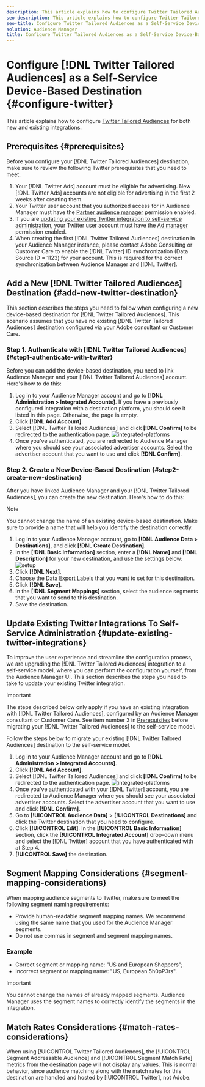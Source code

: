 ```yaml
---
description: This article explains how to configure Twitter Tailored Audiences for both new and existing integrations.
seo-description: This article explains how to configure Twitter Tailored Audiences for both new and existing integrations.
seo-title: Configure Twitter Tailored Audiences as a Self-Service Device-Based Destination
solution: Audience Manager
title: Configure Twitter Tailored Audiences as a Self-Service Device-Based Destination
---
```


# Configure [!DNL Twitter Tailored Audiences] as a Self-Service Device-Based Destination {#configure-twitter}

This article explains how to configure [Twitter Tailored Audiences](https://business.twitter.com/en/targeting/tailored-audiences.html) for both new and existing integrations.

## Prerequisites {#prerequisites}

Before you configure your [!DNL Twitter Tailored Audiences] destination, make sure to review the following Twitter prerequisites that you need to meet.

1. Your [!DNL Twitter Ads] account must be eligible for advertising. New [!DNL Twitter Ads] accounts are not eligible for advertising in the first 2 weeks after creating them.
1. Your Twitter user account that you authorized access for in Audience Manager must have the [Partner audience manager](https://business.twitter.com/en/help/troubleshooting/multi-user-login-faq.html#accesslevels) permission enabled.
1. If you are [updating your existing Twitter integration to self-service administration](#update-existing-twitter-integrations), your Twitter user account must have the [Ad manager](https://business.twitter.com/en/help/troubleshooting/multi-user-login-faq.html#accesslevels) permission enabled.
1. When creating the first [!DNL Twitter Tailored Audiences] destination in your Audience Manager instance, please contact Adobe Consulting or Customer Care to enable the [!DNL Twitter] ID synchronization (Data Source ID = 1123) for your account. This is required for the correct synchronization between Audience Manager and [!DNL Twitter].

## Add a New [!DNL Twitter Tailored Audiences] Destination {#add-new-twitter-destination}

This section describes the steps you need to follow when configuring a new device-based destination for [!DNL Twitter Tailored Audiences]. This scenario assumes that you have no existing [!DNL Twitter Tailored Audiences] destination configured via your Adobe consultant or Customer Care.

### Step 1. Authenticate with [!DNL Twitter Tailored Audiences] {#step1-authenticate-with-twitter}

Before you can add the device-based destination, you need to link Audience Manager and your [!DNL Twitter Tailored Audiences] account. Here's how to do this:

1. Log in to your Audience Manager account and go to **[!DNL Administration > Integrated Accounts]**. If you have a previously configured integration with a destination platform, you should see it listed in this page. Otherwise, the page is empty.
1. Click **[!DNL Add Account]**.
1. Select [!DNL Twitter Tailored Audiences] and click **[!DNL Confirm]** to be redirected to the authentication page.                     ![integrated-platforms](assets/dbd-integrated-platforms.png)
1. Once you've authenticated, you are redirected to Audience Manager where you should see your associated advertiser accounts. Select the advertiser account that you want to use and click **[!DNL Confirm]**.

### Step 2. Create a New Device-Based Destination {#step2-create-new-destination}

After you have linked Audience Manager and your [!DNL Twitter Tailored Audiences], you can create the new destination. Here's how to do this:

>[!NOTE]
>
>You cannot change the name of an existing device-based destination. Make sure to provide a name that will help you identify the destination correctly.

1. Log in to your Audience Manager account, go to **[!DNL Audience Data > Destinations]**, and click **[!DNL Create Destination]**.
1. In the **[!DNL Basic Information]** section, enter a **[!DNL Name]** and **[!DNL Description]** for your new destination, and use the settings below: ![setup](assets/dbd-new-basic.png)
1. Click **[!DNL Next]**.
1. Choose the [Data Export Labels](/help/using/features/data-export-controls.md#controls-labels) that you want to set for this destination.
1. Click **[!DNL Save]**.
1. In the **[!DNL Segment Mappings]** section, select the audience segments that you want to send to this destination.
1. Save the destination.

## Update Existing Twitter Integrations To Self-Service Administration {#update-existing-twitter-integrations}

To improve the user experience and streamline the configuration process, we are upgrading the [!DNL Twitter Tailored Audiences] integration to a self-service model, where you can perform the configuration yourself, from the Audience Manager UI. This section describes the steps you need to take to update your existing Twitter integration.

>[!IMPORTANT]
>
>The steps described below only apply if you have an existing integration with [!DNL Twitter Tailored Audiences], configured by an Audience Manager consultant or Customer Care.
> See item number 3 in [Prerequisites](#prerequisites) before migrating your [!DNL Twitter Tailored Audiences] to the self-service model.

Follow the steps below to migrate your existing [!DNL Twitter Tailored Audiences] destination to the self-service model.

1. Log in to your Audience Manager account and go to **[!DNL Administration > Integrated Accounts]**.
1. Click **[!DNL Add Account]**.
1. Select [!DNL Twitter Tailored Audiences] and click **[!DNL Confirm]** to be redirected to the authentication page. ![integrated-platforms](assets/dbd-integrated-platforms.png)
1. Once you've authenticated with your [!DNL Twitter] account, you are redirected to Audience Manager where you should see your associated advertiser accounts. Select the advertiser account that you want to use and click **[!DNL Confirm]**.
1. Go to **[!UICONTROL Audience Data]** > **[!UICONTROL Destinations]** and click the Twitter destination that you need to configure.
1. Click **[!UICONTROL Edit]**. In the **[!UICONTROL Basic Information]** section, click the **[!UICONTROL Integrated Account]** drop-down menu and select the [!DNL Twitter] account that you have authenticated with at Step 4.
1. **[!UICONTROL Save]** the destination.

<!-- ## Validating the Migration to Self-Service Administration {#migration-validation}

The complete migration of existing [!DNL Twitter] integrations to self-service administration can take up to 7 days. Once the migration is complete, Audience Manager shows you a notification in the UI.

You will also see a new set of audiences in your [!DNL Twitter] account, with their names prefixed by [[!DNL Adobe DMP Audience]]. Please allow up to 7 days for the audience population to be completely backfilled. Once the migration is complete, you should use these new audiences instead of the old ones. -->

## Segment Mapping Considerations {#segment-mapping-considerations}

When mapping audience segments to Twitter, make sure to meet the following segment naming requirements:

* Provide human-readable segment mapping names. We recommend using the same name that you used for the Audience Manager segments.
* Do not use commas in segment and segment mapping names.

### Example

* Correct segment or mapping name: "US and European Shoppers";
* Incorrect segment or mapping name: "US, European 5h0pP3rs".

>[!IMPORTANT]
>
>You cannot change the names of already mapped segments. Audience Manager uses the segment names to correctly identify the segments in the integration.

## Match Rates Considerations {#match-rates-considerations}

When using [!UICONTROL Twitter Tailored Audiences], the [!UICONTROL Segment Addressable Audience] and [!UICONTROL Segment Match Rate] metrics from the destination page will not display any values. This is normal behavior, since audience matching along with the match rates for this destination are handled and hosted by [!UICONTROL Twitter], not Adobe.
